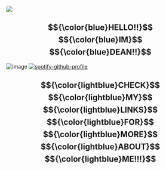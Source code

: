![](https://komarev.com/ghpvc/?username=lumberdean&color=blue)

## $${\color{blue}HELLO!!}$$ $${\color{blue}IM}$$ $${\color{blue}DEAN!!}$$
<!--
**lumberdean/lumberdean** is a ✨ _special_ ✨ repository because its `README.md` (this file) appears on your GitHub profile.

Here are some ideas to get you started:

- 🔭 I’m currently working on ...
- 🌱 I’m currently learning ...
- 👯 I’m looking to collaborate on ...
- 🤔 I’m looking for help with ...
- 💬 Ask me about ...
- 📫 How to reach me: ...
- 😄 Pronouns: ...
- ⚡ Fun fact: ...
-->

![image]([https://64.media.tumblr.com/371f3b4ae166d701d8b604ed75d10016/087367c5945f7043-d2/s640x960/870f8959a67612541a2f39ee5d61faceb890f0b7.gif](https://images-wixmp-ed30a86b8c4ca887773594c2.wixmp.com/f/84e9d0c6-0ab9-4a1e-af20-2f333bfb4fec/d7273bn-de9263e2-aba7-4028-b2a0-5caea315e751.jpg?token=eyJ0eXAiOiJKV1QiLCJhbGciOiJIUzI1NiJ9.eyJzdWIiOiJ1cm46YXBwOjdlMGQxODg5ODIyNjQzNzNhNWYwZDQxNWVhMGQyNmUwIiwiaXNzIjoidXJuOmFwcDo3ZTBkMTg4OTgyMjY0MzczYTVmMGQ0MTVlYTBkMjZlMCIsIm9iaiI6W1t7InBhdGgiOiJcL2ZcLzg0ZTlkMGM2LTBhYjktNGExZS1hZjIwLTJmMzMzYmZiNGZlY1wvZDcyNzNibi1kZTkyNjNlMi1hYmE3LTQwMjgtYjJhMC01Y2FlYTMxNWU3NTEuanBnIn1dXSwiYXVkIjpbInVybjpzZXJ2aWNlOmZpbGUuZG93bmxvYWQiXX0.XdD-l_Ql2dGLR5xFdVT03tmpda7g8s2GmZ5SaL4oBCw))
[![spotify-github-profile](https://spotify-github-profile.kittinanx.com/api/view?uid=31waoinuetthfmranoyj6kxp3bly&cover_image=true&theme=natemoo-re&show_offline=false&background_color=121212&interchange=false&bar_color=0a6080&bar_color_cover=false)](https://github.com/kittinan/spotify-github-profile)
## $${\color{lightblue}CHECK}$$ $${\color{lightblue}MY}$$ $${\color{lightblue}LINKS}$$ $${\color{lightblue}FOR}$$ $${\color{lightblue}MORE}$$ $${\color{lightblue}ABOUT}$$ $${\color{lightblue}ME!!!}$$

